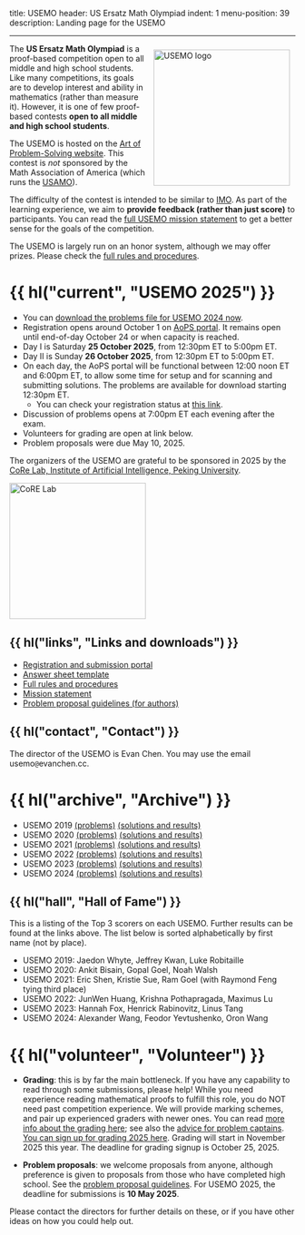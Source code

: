 title: USEMO
header: US Ersatz Math Olympiad
indent: 1
menu-position: 39
description: Landing page for the USEMO

---

<span style="float:right;padding:10px;">
<a href="static/usemo/usemo-logo.png">
<img width="240" src="static/usemo/usemo-logo.png" alt="USEMO logo" />
</a>
</span>

The **US Ersatz Math Olympiad** is a proof-based
competition open to all middle and high school students.
Like many competitions, its goals are to
develop interest and ability in mathematics (rather than measure it).
However, it is one of few proof-based contests
**open to all middle and high school students**.

The USEMO is hosted on the [Art of Problem-Solving website][aops-usemo].
This contest is _not_ sponsored by the Math Association of America
(which runs the [USAMO][usamo]).

The difficulty of the contest is intended to be similar to [IMO][imo].
As part of the learning experience,
we aim to **provide feedback (rather than just score)** to participants.
You can read the [full USEMO mission statement][mission]
to get a better sense for the goals of the competition.

The USEMO is largely run on an honor system, although we may offer prizes.
Please check the [full rules and procedures][rules].

# {{ hl("current", "USEMO 2025") }}

- You can [download the problems file for USEMO 2024 now](/exams/USEMO-2024.pdf).
- Registration opens around October 1
  on [AoPS portal](https://aops.com/contests/usemo/).
  It remains open until end-of-day October 24 or when capacity is reached.
- Day I is Saturday **25 October 2025**, from 12:30pm ET to 5:00pm ET.
- Day II is Sunday **26 October 2025**, from 12:30pm ET to 5:00pm ET.
- On each day, the AoPS portal will be functional
  between 12:00 noon ET and 6:00pm ET, to allow some time for setup
  and for scanning and submitting solutions.
  The problems are available for download starting 12:30pm ET.
  - You can check your registration status at
    [this link](https://aops.com/contests/usemo/register).
- Discussion of problems opens at 7:00pm ET each evening after the exam.
- Volunteers for grading are open at link below.
- Problem proposals were due May 10, 2025.

The organizers of the USEMO are grateful to be sponsored in 2025
by the [CoRe Lab, Institute of Artificial Intelligence, Peking University](https://pku.ai/).

<a href="https://pku.ai/">
<img width="240" src="static/usemo/core.jpg" alt="CoRE Lab" />
</a>

## {{ hl("links", "Links and downloads") }}

- [Registration and submission portal][aops-usemo]
- [Answer sheet template][answersheet]
- [Full rules and procedures][rules]
- [Mission statement][mission]
- [Problem proposal guidelines (for authors)][propose]

## {{ hl("contact", "Contact") }}

The director of the USEMO is Evan Chen.
You may use the email $\text{usemo}\texttt{@}\text{evanchen}{.}\text{cc}$.

# {{ hl("archive", "Archive") }}

- USEMO 2019 [(problems)](exams/USEMO-2019.pdf) [(solutions and results)](exams/report-usemo-2019.pdf)
- USEMO 2020 [(problems)](exams/USEMO-2020.pdf) [(solutions and results)](exams/report-usemo-2020.pdf)
- USEMO 2021 [(problems)](exams/USEMO-2021.pdf) [(solutions and results)](exams/report-usemo-2021.pdf)
- USEMO 2022 [(problems)](exams/USEMO-2022.pdf) [(solutions and results)](exams/report-usemo-2022.pdf)
- USEMO 2023 [(problems)](exams/USEMO-2023.pdf) [(solutions and results)](exams/report-usemo-2023.pdf)
- USEMO 2024 [(problems)](exams/USEMO-2024.pdf) [(solutions and results)](exams/report-usemo-2024.pdf)

## {{ hl("hall", "Hall of Fame") }}

This is a listing of the Top 3 scorers on each USEMO.
Further results can be found at the links above.
The list below is sorted alphabetically by first name (not by place).

- USEMO 2019: Jaedon Whyte, Jeffrey Kwan, Luke Robitaille
- USEMO 2020: Ankit Bisain, Gopal Goel, Noah Walsh
- USEMO 2021: Eric Shen, Kristie Sue, Ram Goel (with Raymond Feng tying third place)
- USEMO 2022: JunWen Huang, Krishna Pothapragada, Maximus Lu
- USEMO 2023: Hannah Fox, Henrick Rabinovitz, Linus Tang
- USEMO 2024: Alexander Wang, Feodor Yevtushenko, Oron Wang

# {{ hl("volunteer", "Volunteer") }}

- **Grading**: this is by far the main bottleneck.
  If you have any capability to read through some submissions, please help!
  While you need experience reading mathematical proofs
  to fulfill this role, you do NOT need past competition experience.
  We will provide marking schemes, and pair up experienced graders with newer ones.
  You can read [more info about the grading here][grading-info];
  see also the [advice for problem captains][captain].
  <br>
  [You can sign up for grading 2025 here](https://forms.gle/fRmfBXnb15fUmNPC7).
  Grading will start in November 2025 this year.
  The deadline for grading signup is October 25, 2025.

- **Problem proposals**: we welcome proposals from anyone, although preference
  is given to proposals from those who have completed high school.
  See the [problem proposal guidelines][propose].
  For USEMO 2025, the deadline for submissions is **10 May 2025**.

Please contact the directors for further details on these,
or if you have other ideas on how you could help out.

[usamts]: https://usamts.org/
[imo]: https://www.imo-official.org
[usamo]: https://en.wikipedia.org/wiki/United_States_of_America_Mathematical_Olympiad
[answersheet]: static/usemo/answer-template-usemo.pdf
[mission]: static/usemo/mission-usemo.pdf
[rules]: static/usemo/rules-usemo.pdf
[captain]: static/usemo/captain-guidance-usemo.pdf
[grading-info]: static/usemo/grading-brief-usemo.pdf
[propose]: static/usemo/proposal-guidelines-usemo.pdf
[aops-usemo]: https://www.aops.com/contests/usemo
[review]: https://blog.evanchen.cc/2020/12/16/usemo-problem-development-behind-the-scenes/
